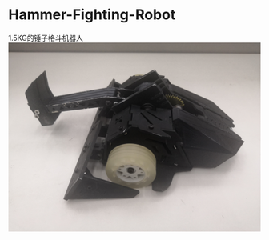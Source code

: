 # Hammer-Fighting-Robot
1.5KG的锤子格斗机器人
![image](https://github.com/Polarismao/Hammer-Fighting-Robot/blob/main/%E5%9B%BE%E7%89%87/IMG_20190902_233006.jpg)
